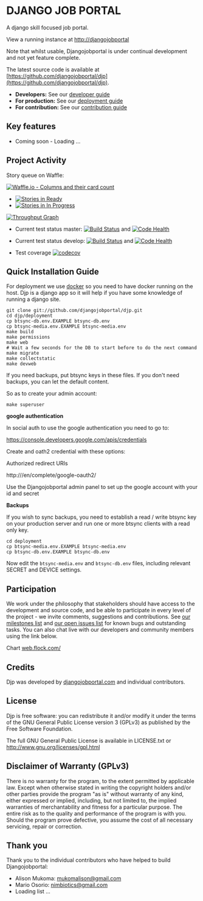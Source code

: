 DJANGO JOB PORTAL
=================

A django skill focused job portal.

View a running instance at [http://djangojobportal](http://djangojobportalurl)


Note that whilst usable, Djangojobportal is under continual development and not
yet feature complete.

The latest source code is available at
[https://github.com/djangojobportal/djp](https://github.com/djangojobportal/djp).

* **Developers:** See our [developer guide](README-dev.md)
* **For production:** See our [deployment guide](README-docker.md)
* **For contribution:** See our [contribution guide](README-contrib.md)


Key features
------------

* Coming soon - Loading ...


Project Activity
----------------

Story queue on Waffle:

[![Waffle.io - Columns and their card count](https://badge.waffle.io/djangojobportal/djp.svg?columns=all)](https://waffle.io/djangojobportal/djp)


* [![Stories in Ready](https://badge.waffle.io/djangojobportal/djp.svg?label=ready&title=Ready)](http://waffle.io/djangojobportal/djp) 
* [![Stories in In Progress](https://badge.waffle.io/djangojobportal/djp.svg?label=in%20progress&title=In%20Progress)](http://waffle.io/djangojobportal/djp)

[![Throughput Graph](https://graphs.waffle.io/djangojobportal/djp/throughput.svg)](https://waffle.io/djangojobportal/djp/metrics)

* Current test status master: [![Build Status](https://travis-ci.org/djangojobportal/djp.svg?branch=master)](https://travis-ci.org/djangojobportal/djp) and [![Code Health](https://landscape.io/github/djangojobportal/djp/master/landscape.svg?style=flat)](https://landscape.io/github/djangojobportal/djp/master)

* Current test status develop: [![Build Status](https://travis-ci.org/djangojobportal/djp.svg?branch=develop)](https://travis-ci.org/djangojobportal/djp) and
[![Code Health](https://landscape.io/github/djangojobportal/djp/develop/landscape.svg?style=flat)](https://landscape.io/github/djangojobportal/djp/develop)

* Test coverage [![codecov](https://codecov.io/gh/djangojobportal/djp/branch/develop/graph/badge.svg)](https://codecov.io/gh/djangojobportal/djp)

Quick Installation Guide
------------------------

For deployment we use [docker](http://docker.com) so you need to have docker
running on the host. Djp is a django app so it will help if you have
some knowledge of running a django site.

```
git clone git://github.com/djangojobportal/djp.git
cd djp/deployment
cp btsync-db.env.EXAMPLE btsync-db.env
cp btsync-media.env.EXAMPLE btsync-media.env
make build
make permissions
make web
# Wait a few seconds for the DB to start before to do the next command
make migrate
make collectstatic
make devweb
```

If you need backups, put btsync keys in these files. If you don't need backups,
you can let the default content.

So as to create your admin account:
```
make superuser
```

**google authentication**

In social auth to use the google authentication you need to go to:

https://console.developers.google.com/apis/credentials

Create and oath2 credential with these options:

Authorized redirect URIs

http://<your domain>/en/complete/google-oauth2/

Use the Djangojobportal admin panel to set up the google account with your id and
secret


**Backups**

If you wish to sync backups, you need to establish a read / write btsync
key on your production server and run one or more btsync clients
with a read only key.

```
cd deployment
cp btsync-media.env.EXAMPLE btsync-media.env
cp btsync-db.env.EXAMPLE btsync-db.env
```

Now edit the ``btsync-media.env`` and ``btsync-db.env`` files, including
relevant SECRET and DEVICE settings.

Participation
-------------

We work under the philosophy that stakeholders should have access to the
development and source code, and be able to participate in every level of the
project - we invite comments, suggestions and contributions.  See
[our milestones list](https://github.com/djangojobportal/djp/milestones) and
[our open issues list](https://github.com/djangojobportal/djp/issues?page=1&state=open)
for known bugs and outstanding tasks. You can also chat live with our developers
and community members using the link below.

Chart [web.flock.com/](https://web.flock.com/)

Credits
-------

Djp was developed by [djangojobportal.com](http://djangojobportal.com) and
individual contributors.

License
------

Djp is free software: you can redistribute it and/or modify it
under the terms of the GNU General Public License version 3 (GPLv3) as
published by the Free Software Foundation.

The full GNU General Public License is available in LICENSE.txt or
http://www.gnu.org/licenses/gpl.html


Disclaimer of Warranty (GPLv3)
------------------------------

There is no warranty for the program, to the extent permitted by
applicable law. Except when otherwise stated in writing the copyright
holders and/or other parties provide the program "as is" without warranty
of any kind, either expressed or implied, including, but not limited to,
the implied warranties of merchantability and fitness for a particular
purpose. The entire risk as to the quality and performance of the program
is with you. Should the program prove defective, you assume the cost of
all necessary servicing, repair or correction.

Thank you
---------


Thank you to the individual contributors who have helped to build Djangojobportal:

* Alison Mukoma: mukomalison@gmail.com
* Mario Osorio: nimbiotics@gmail.com
* Loading list ...
